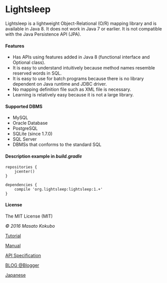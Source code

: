 Lightsleep
===========

Lightsleep is a lightweight Object-Relational (O/R) mapping library and is available in Java 8. It does not work in Java 7 or earlier.
It is not compatible with the Java Persistence API (JPA).

#### Features

- Has APIs using features added in Java 8 (functional interface and Optional class).
- It is easy to understand intuitively because method names resemble reserved words in SQL.
- It is easy to use for batch programs because there is no library dependent on Java runtime and JDBC driver.
- No mapping definition file such as XML file is necessary.
- Learning is relatively easy because it is not a large library.

#### Supported DBMS

- MySQL
- Oracle Database
- PostgreSQL
- SQLite (since 1.7.0)
- SQL Server
- DBMSs that conforms to the standard SQL

#### Description example in *build.gradle*

	repositories {
	    jcenter()
	}

	dependencies {
	    compile 'org.lightsleep:lightsleep:1.+'
	}

#### License

The MIT License (MIT)

*&copy; 2016 Masato Kokubo*

[Tutorial](Tutorial.md)

[Manual](Manual.md)

[API Specification](http://masatokokubo.github.io/Lightsleep/javadoc/index.html)

<a href="http://masatokokubo.blogspot.jp/" target="_blank">BLOG @Blogger</a>

[Japanese](README_ja.md)
